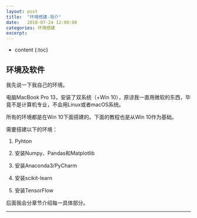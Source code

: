 ```yaml
---
layout: post
title:  "环境搭建-简介"
date:   2018-07-24 12:00:00
categories: 环境搭建
excerpt: 
---
```


* content
{:toc}


## 环境及软件

我先说一下我自己的环境。

电脑MacBook Pro 13，安装了双系统（+Win 10），原谅我一直用微软的东西，毕竟不是计算机专业，不会用Linux或者macOS系统。

所有的环境都是在Win 10下面搭建的。下面的教程也是从Win 10作为基础。

需要搭建以下的环境：

1. Pyhton

2. 安装Numpy、Pandas和Matplotlib

3. 安装Anaconda3/PyCharm

4. 安装scikit-learn

5. 安装TensorFlow

后面我会分章节介绍每一具体部分。

---

